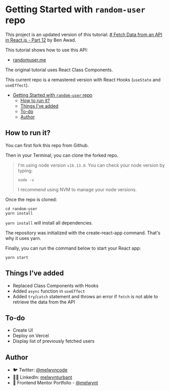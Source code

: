 # Getting Started with `random-user` repo

This project is an updated version of this tutorial:
[# Fetch Data from an API in React.js - Part 12](https://youtu.be/T3Px88x_PsA) by Ben Awad.

This tutorial shows how to use this API:

- [randomuser.me](https://randomuser.me/)

The original tutorial uses React Class Components.

This current repo is a remastered version with React Hooks (`useState` and `useEffect`).

- [Getting Started with `random-user` repo](#getting-started-with-random-user-repo)
  - [How to run it?](#how-to-run-it)
  - [Things I've added](#things-ive-added)
  - [To-do](#to-do)
  - [Author](#author)

## How to run it?

You can first fork this repo from Github.

Then in your Terminal, you can clone the forked repo.

> I'm using node version `v16.13.0`.
> You can check your node version by typing:
>
> ```
> node -v
> ```
>
> I recommend using NVM to manage your node versions.

Once the repo is cloned:

```
cd random-user
yarn install
```

`yarn install` will install all dependencies.

The repository was initialized with the create-react-app command. That's why it uses yarn.

Finally, you can run the command below to start your React app:

```
yarn start
```

## Things I've added

- Replaced Class Components with Hooks
- Added `async` function in `useEffect`
- Added `try`/`catch` statement and throws an error if `fetch` is not able to retrieve the data from the API

## To-do

- Create UI
- Deploy on Vercel
- Display list of previously fetched users

## Author

- 🐦 Twitter: [@melwyncode](https://twitter.com/melwyncode)<br>
- 🧑‍💻 LinkedIn: [melwynturbant](https://www.linkedin.com/in/melwynturbant)<br>
- 🚀 Frontend Mentor Portfolio - [@melwynt](https://www.frontendmentor.io/profile/melwynt)
